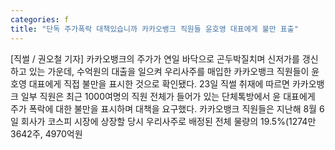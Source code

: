 ```yaml
---
categories: f
title: "단독 주가폭락 대책있습니까 카카오뱅크 직원들 윤호영 대표에게 불만 표출"
---
```

[직썰 / 권오철 기자] 카카오뱅크의 주가가 연일 바닥으로 곤두박질치며 신저가를 갱신하고 있는 가운데, 수억원의 대출을 일으켜 우리사주를 매입한 카카오뱅크 직원들이 윤호영 대표에게 직접 불만을 표시한 것으로 확인됐다. 23일 직썰 취재에 따르면 카카오뱅크 일부 직원은 최근 1000여명의 직원 전체가 들어가 있는 단체톡방에서 윤 대표에게 주가 폭락에 대한 불만을 표시하며 대책을 요구했다. 카카오뱅크 직원들은 지난해 8월 6일 회사가 코스피 시장에 상장할 당시 우리사주로 배정된 전체 물량의 19.5%(1274만3642주, 4970억원